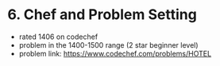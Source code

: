 # 6. Chef and Problem Setting

* rated 1406 on codechef
* problem in the 1400-1500 range (2 star beginner level)
* problem link: https://www.codechef.com/problems/HOTEL